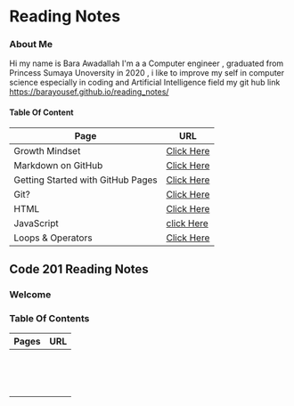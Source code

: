 
# Reading Notes


### About Me
Hi my name is Bara Awadallah I'm a a Computer engineer , graduated from Princess Sumaya Unoversity in 2020 , i like to improve my self in computer science especially in coding and Artificial Intelligence field my git hub link https://barayousef.github.io/reading_notes/




#### Table Of Content ####

| **Page**  | **URL**  |   
|---|---|
|  Growth Mindset | [Click Here](https://barayousef.github.io/reading_notes/Growth_Mindset.md)  |  
| Markdown on GitHub  | [Click Here ](https://barayousef.github.io/reading_notes/read01.md)  |   
|  Getting Started with GitHub Pages |  [Click Here](https://guides.github.com/features/pages/) |  
| Git?     | [Click Here](https://barayousef.github.io/reading_notes/Git.md) |
|HTML|[Click Here](https://barayousef.github.io/reading_notes/read03.md)|
|JavaScript|[click Here](https://barayousef.github.io/reading_notes/read04.md)|
|Loops & Operators |[Click Here](https://barayousef.github.io/reading_notes/read05.md)|

## Code 201 Reading Notes 
### Welcome
### Table Of Contents

| **Pages**  | **URL**  |
|---|---|
|   |   |
|   |   |
|   |   |
|   |   |
|   |   |
|   |   |
|   |   |
|   |   |
|   |   |
|   |   |
|   |   |
|   |   |
|   |   |
|   |   |






